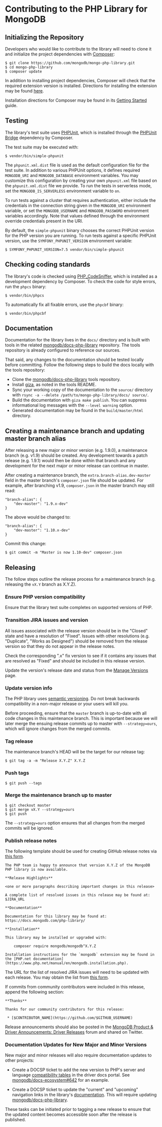 # Contributing to the PHP Library for MongoDB

## Initializing the Repository

Developers who would like to contribute to the library will need to clone it and
initialize the project dependencies with [Composer](https://getcomposer.org/):

```
$ git clone https://github.com/mongodb/mongo-php-library.git
$ cd mongo-php-library
$ composer update
```

In addition to installing project dependencies, Composer will check that the
required extension version is installed. Directions for installing the extension
may be found [here](http://php.net/manual/en/mongodb.installation.php).

Installation directions for Composer may be found in its
[Getting Started](https://getcomposer.org/doc/00-intro.md) guide.

## Testing

The library's test suite uses [PHPUnit](https://phpunit.de/), which is installed
through the [PHPUnit Bridge](https://symfony.com/phpunit-bridge) dependency by
Composer.

The test suite may be executed with:

```
$ vendor/bin/simple-phpunit
```

The `phpunit.xml.dist` file is used as the default configuration file for the
test suite. In addition to various PHPUnit options, it defines required
`MONGODB_URI` and `MONGODB_DATABASE` environment variables. You may customize
this configuration by creating your own `phpunit.xml` file based on the
`phpunit.xml.dist` file we provide. To run the tests in serverless mode, set the
`MONGODB_IS_SERVERLESS` environment variable to `on`.

To run tests against a cluster that requires authentication, either include the
credentials in the connection string given in the `MONGODB_URI` environment
variable, or set the `MONGODB_USERNAME` and `MONGODB_PASSWORD` environment
variables accordingly. Note that values defined through the environment override
credentials present in the URI.

By default, the `simple-phpunit` binary chooses the correct PHPUnit version for
the PHP version you are running. To run tests against a specific PHPUnit version,
use the `SYMFONY_PHPUNIT_VERSION` environment variable:

```
$ SYMFONY_PHPUNIT_VERSION=7.5 vendor/bin/simple-phpunit
```

## Checking coding standards

The library's code is checked using [PHP_CodeSniffer](https://github.com/squizlabs/PHP_CodeSniffer),
which is installed as a development dependency by Composer. To check the code
for style errors, run the `phpcs` binary:


```
$ vendor/bin/phpcs
```

To automatically fix all fixable errors, use the `phpcbf` binary:

```
$ vendor/bin/phpcbf
```

## Documentation

Documentation for the library lives in the `docs/` directory and is built with
tools in the related
[mongodb/docs-php-library](https://github.com/mongodb/docs-php-library)
repository. The tools repository is already configured to reference our sources.

That said, any changes to the documentation should be tested locally before
committing. Follow the following steps to build the docs locally with the tools
repository:

 * Clone the
   [mongodb/docs-php-library](https://github.com/mongodb/docs-php-library) tools
   repository.
 * Install [giza](https://pypi.python.org/pypi/giza/), as noted in the tools
   README.
 * Sync your working copy of the documentation to the `source/` directory with
   `rsync -a --delete /path/to/mongo-php-library/docs/ source/`.
 * Build the documentation with `giza make publish`. You can suppress
   informational log messages with the `--level warning` option.
 * Generated documentation may be found in the `build/master/html` directory.

## Creating a maintenance branch and updating master branch alias

After releasing a new major or minor version (e.g. 1.9.0), a maintenance branch
(e.g. v1.9) should be created. Any development towards a patch release (e.g.
1.9.1) would then be done within that branch and any development for the next
major or minor release can continue in master.

After creating a maintenance branch, the `extra.branch-alias.dev-master` field
in the master branch's `composer.json` file should be updated. For example,
after branching v1.9, `composer.json` in the master branch may still read:

```
"branch-alias": {
    "dev-master": "1.9.x-dev"
}
```

The above would be changed to:

```
"branch-alias": {
    "dev-master": "1.10.x-dev"
}
```

Commit this change:

```
$ git commit -m "Master is now 1.10-dev" composer.json
```

## Releasing

The follow steps outline the release process for a maintenance branch (e.g.
releasing the `vX.Y` branch as X.Y.Z).

### Ensure PHP version compatibility

Ensure that the library test suite completes on supported versions of PHP.

### Transition JIRA issues and version

All issues associated with the release version should be in the "Closed" state
and have a resolution of "Fixed". Issues with other resolutions (e.g.
"Duplicate", "Works as Designed") should be removed from the release version so
that they do not appear in the release notes.

Check the corresponding ".x" fix version to see if it contains any issues that
are resolved as "Fixed" and should be included in this release version.

Update the version's release date and status from the
[Manage Versions](https://jira.mongodb.org/plugins/servlet/project-config/PHPLIB/versions)
page.

### Update version info

The PHP library uses [semantic versioning](http://semver.org/). Do not break
backwards compatibility in a non-major release or your users will kill you.

Before proceeding, ensure that the `master` branch is up-to-date with all code
changes in this maintenance branch. This is important because we will later
merge the ensuing release commits up to master with `--strategy=ours`, which
will ignore changes from the merged commits.

### Tag release

The maintenance branch's HEAD will be the target for our release tag:

```
$ git tag -a -m "Release X.Y.Z" X.Y.Z
```

### Push tags

```
$ git push --tags
```

### Merge the maintenance branch up to master

```
$ git checkout master
$ git merge vX.Y --strategy=ours
$ git push
```

The `--strategy=ours` option ensures that all changes from the merged commits
will be ignored.

### Publish release notes

The following template should be used for creating GitHub release notes via
[this form](https://github.com/mongodb/mongo-php-library/releases/).

```
The PHP team is happy to announce that version X.Y.Z of the MongoDB PHP library is now available.

**Release Highlights**

<one or more paragraphs describing important changes in this release>

A complete list of resolved issues in this release may be found at:
$JIRA_URL

**Documentation**

Documentation for this library may be found at:
https://docs.mongodb.com/php-library/

**Installation**

This library may be installed or upgraded with:

    composer require mongodb/mongodb^X.Y.Z

Installation instructions for the `mongodb` extension may be found in the [PHP.net documentation](https://www.php.net/manual/en/mongodb.installation.php).
```

The URL for the list of resolved JIRA issues will need to be updated with each
release. You may obtain the list from
[this form](https://jira.mongodb.org/secure/ReleaseNote.jspa?projectId=12483).

If commits from community contributors were included in this release, append the
following section:

```
**Thanks**

Thanks for our community contributors for this release:

 * [$CONTRIBUTOR_NAME](https://github.com/$GITHUB_USERNAME)
```

Release announcements should also be posted in the [MongoDB Product & Driver Announcements: Driver Releases](https://www.mongodb.com/community/forums/tags/c/announcements/driver-releases/110/php) forum and shared on Twitter.

### Documentation Updates for New Major and Minor Versions

New major and minor releases will also require documentation updates to other
projects:

 * Create a DOCSP ticket to add the new version to PHP's server and language
   [compatibility tables](https://docs.mongodb.com/drivers/php/#compatibility)
   in the driver docs portal. See
   [mongodb/docs-ecosystem#642](https://github.com/mongodb/docs-ecosystem/pull/642)
   for an example.

 * Create a DOCSP ticket to update the "current" and "upcoming" navigation links
   in the library's [documentation](https://docs.mongodb.com/php-library/). This
   will require updating
   [mongodb/docs-php-library](https://github.com/mongodb/docs-php-library).

These tasks can be initiated prior to tagging a new release to ensure that the
updated content becomes accessible soon after the release is published.

